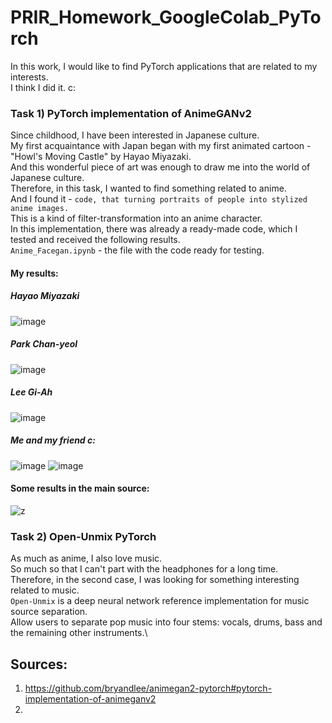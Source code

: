 # PRIR_Homework_GoogleColab_PyTorch
In this work, I would like to find PyTorch applications that are related to my interests.\
I think I did it. c:
### Task 1) PyTorch implementation of AnimeGANv2
Since childhood, I have been interested in Japanese culture.\
My first acquaintance with Japan began with my first animated cartoon - "Howl's Moving Castle" by Hayao Miyazaki.\
And this wonderful piece of art was enough to draw me into the world of Japanese culture.\
Therefore, in this task, I wanted to find something related to anime.\
And I found it - ```code, that turning portraits of people into stylized anime images.```\
This is a kind of filter-transformation into an anime character. \
In this implementation, there was already a ready-made code, which I tested and received the following results.\
```Anime_Facegan.ipynb``` - the file with the code ready for testing.
#### My results:
##### Hayao Miyazaki
![image](https://user-images.githubusercontent.com/72127610/147855133-e17c24ae-1402-465a-a013-168db35211d9.png)
##### Park Chan-yeol
![image](https://user-images.githubusercontent.com/72127610/147855256-c93b74c3-621d-4f80-ad18-ef5df2e3dbaa.png)
##### Lee Gi-Ah
![image](https://user-images.githubusercontent.com/72127610/147856320-3177bd2e-9353-4ed3-b347-12eace0b2bfc.png)
##### Me and my friend c:
![image](https://user-images.githubusercontent.com/72127610/147855726-3ba21239-d066-4663-9f19-82e5031a2747.png)
![image](https://user-images.githubusercontent.com/72127610/147856063-b1cc4808-6160-4bc7-a3e6-1f5f6930d102.png)

#### Some results in the main source:
![z](https://user-images.githubusercontent.com/72127610/147854771-313e6229-27e2-4159-9e7f-a78d085cb926.jpg)
### Task 2) Open-Unmix PyTorch
As much as anime, I also love music.\
So much so that I can't part with the headphones for a long time.\
Therefore, in the second case, I was looking for something interesting related to music.\
```Open-Unmix``` is a deep neural network reference implementation for music source separation.\
Allow users to separate pop music into four stems: vocals, drums, bass and the remaining other instruments.\
## Sources:
1) https://github.com/bryandlee/animegan2-pytorch#pytorch-implementation-of-animeganv2
3) 

